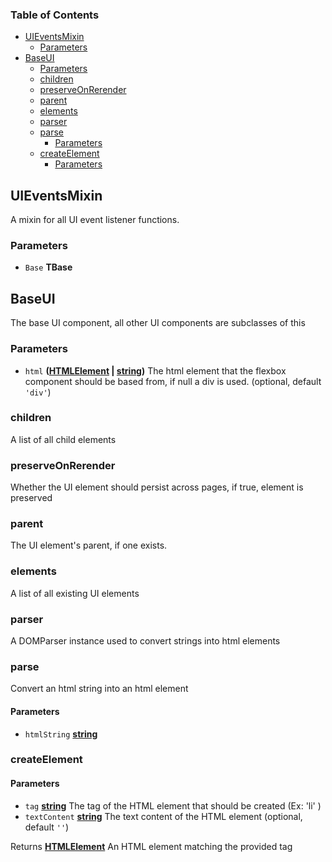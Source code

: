 <!-- Generated by documentation.js. Update this documentation by updating the source code. -->

### Table of Contents

*   [UIEventsMixin][1]
    *   [Parameters][2]
*   [BaseUI][3]
    *   [Parameters][4]
    *   [children][5]
    *   [preserveOnRerender][6]
    *   [parent][7]
    *   [elements][8]
    *   [parser][9]
    *   [parse][10]
        *   [Parameters][11]
    *   [createElement][12]
        *   [Parameters][13]

## UIEventsMixin

A mixin for all UI event listener functions.

### Parameters

*   `Base` **TBase**&#x20;

## BaseUI

The base UI component, all other UI components are subclasses of this

### Parameters

*   `html` **([HTMLElement][14] | [string][15])** The html element that the flexbox component should be based from, if null a div is used. (optional, default `'div'`)

### children

A list of all child elements

### preserveOnRerender

Whether the UI element should persist across pages, if true, element is preserved

### parent

The UI element's parent, if one exists.

### elements

A list of all existing UI elements

### parser

A DOMParser instance used to convert strings into html elements

### parse

Convert an html string into an html element

#### Parameters

*   `htmlString` **[string][15]**&#x20;

### createElement

#### Parameters

*   `tag` **[string][15]** The tag of the HTML element that should be created (Ex: 'li' )
*   `textContent` **[string][15]** The text content of the HTML element (optional, default `''`)

Returns **[HTMLElement][14]** An HTML element matching the provided tag

[1]: #uieventsmixin

[2]: #parameters

[3]: #baseui

[4]: #parameters-1

[5]: #children

[6]: #preserveonrerender

[7]: #parent

[8]: #elements

[9]: #parser

[10]: #parse

[11]: #parameters-2

[12]: #createelement

[13]: #parameters-3

[14]: https://developer.mozilla.org/docs/Web/HTML/Element

[15]: https://developer.mozilla.org/docs/Web/JavaScript/Reference/Global_Objects/String
